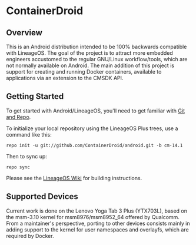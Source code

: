ContainerDroid
==============

Overview
--------

This is an Android distribution intended to be 100% backwards compatible
with LineageOS. The goal of the project is to attract more embedded
engineers accustomed to the regular GNU/Linux workflow/tools, which are not
normally available on Android.
The main addition of this project is support for creating and running
Docker containers, available to applications via an extension to the
CMSDK API.

Getting Started
---------------

To get started with Android/LineageOS, you'll need to get
familiar with [Git and Repo](https://source.android.com/source/using-repo.html).

To initialize your local repository using the LineageOS Plus trees, use a command like this:

    repo init -u git://github.com/ContainerDroid/android.git -b cm-14.1

Then to sync up:

    repo sync

Please see the [LineageOS Wiki](https://wiki.lineageos.org/) for building instructions.

Supported Devices
-----------------

Current work is done on the Lenovo Yoga Tab 3 Plus (YTX703L), based on
the msm-3.10 kernel for msm8976/msm8952_64 offered by Qualcomm.
From a maintainer's perspective, porting to other devices consists mainly in
adding support to the kernel for user namespaces and overlayfs, which
are required by Docker.
